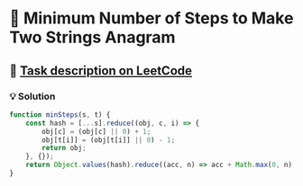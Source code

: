 # 📝 Minimum Number of Steps to Make Two Strings Anagram

## 🔗 [Task description on LeetCode](https://leetcode.com/problems/minimum-number-of-steps-to-make-two-strings-anagram/description/)

### 💡 Solution

```javascript
function minSteps(s, t) {
    const hash = [...s].reduce((obj, c, i) => {
        obj[c] = (obj[c] || 0) + 1;
        obj[t[i]] = (obj[t[i]] || 0) - 1;
        return obj;
    }, {});
    return Object.values(hash).reduce((acc, n) => acc + Math.max(0, n), 0);
}
```
